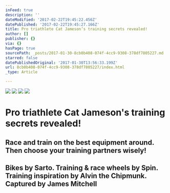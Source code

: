 ```yaml
---
inFeed: true
description: ''
dateModified: '2017-02-22T19:45:22.456Z'
datePublished: '2017-02-22T19:45:27.166Z'
title: Pro triathlete Cat Jameson’s training secrets revealed!
author: []
publisher: {}
via: {}
hasPage: true
sourcePath: _posts/2017-01-30-8cb0b408-074f-4cc9-9308-378df7805227.md
starred: false
datePublishedOriginal: '2017-01-30T13:56:33.199Z'
url: 8cb0b408-074f-4cc9-9308-378df7805227/index.html
_type: Article

---
```

![](https://the-grid-user-content.s3-us-west-2.amazonaws.com/a267956a-5f23-4206-b8b0-6b06704eeaca.jpg)
![](https://the-grid-user-content.s3-us-west-2.amazonaws.com/0b1219aa-b187-4043-b8f4-b83922622030.jpg)
![](https://the-grid-user-content.s3-us-west-2.amazonaws.com/a47f0fe9-d95b-493e-92f6-74a972989619.jpg)
![](https://the-grid-user-content.s3-us-west-2.amazonaws.com/4f52d3e8-6e96-44fa-b232-2c9e51ea366e.jpg)

# Pro triathlete Cat Jameson's training secrets revealed!

## Race and train on the best equipment around. Then choose your training partners wisely! 

## Bikes by Sarto. Training & race wheels by Spin. Training inspiration by Alvin the Chipmunk. Captured by James Mitchell
